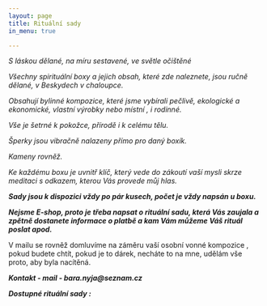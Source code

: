 ```yaml
---
layout: page
title: Rituální sady
in_menu: true

---
```

_S láskou dělané, na míru sestavené, ve světle očištěné_

_Všechny spirituální boxy a jejich obsah, které zde naleznete, jsou ručně dělané, v Beskydech v chaloupce._

_Obsahují bylinné kompozice, které jsme vybírali pečlivě, ekologické a ekonomické, vlastní výrobky nebo místní , i rodinné._

_Vše je šetrné k pokožce, přírodě i k celému tělu._

_Šperky jsou vibračně nalazeny přímo pro daný boxík._

_Kameny rovněž._

_Ke každému boxu je uvnitř klíč, který vede do zákoutí vaší mysli skrze meditaci s odkazem, kterou Vás provede můj hlas._

**_Sady jsou k dispozici vždy po pár kusech, počet je vždy napsán u boxu._**

**_Nejsme E-shop, proto je třeba napsat o rituální sadu, která Vás zaujala a zpětně dostanete informace o platbě a kam Vám můžeme Váš rituál poslat apod._**

V mailu se rovněž domluvíme na záměru vaší osobní vonné kompozice , pokud budete chtít, pokud je to dárek, necháte to na mne, udělám vše proto, aby byla nacítěná.

**_Kontakt - mail - bara.nyja@seznam.cz_**

**_Dostupné rituální sady :_**
